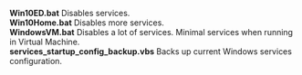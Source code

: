 **Win10ED.bat**   Disables services.<br />
**Win10Home.bat** Disables more services.<br />
**WindowsVM.bat** Disables a lot of services. Minimal services  when running in Virtual Machine.<br />
**services_startup_config_backup.vbs** Backs up current Windows services configuration.<br />
